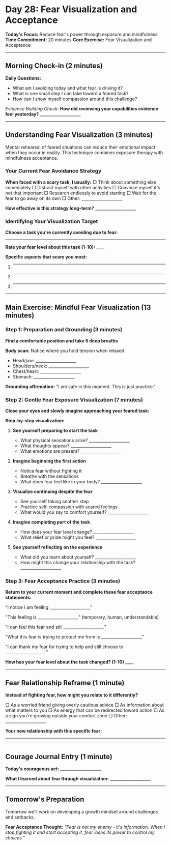 # Day 28: Fear Visualization and Acceptance

**Today's Focus:** Reduce fear's power through exposure and mindfulness
**Time Commitment:** 20 minutes
**Core Exercise:** Fear Visualization and Acceptance

---

## Morning Check-in (2 minutes)

**Daily Questions:**
- What am I avoiding today and what fear is driving it?
- What is one small step I can take toward a feared task?
- How can I show myself compassion around this challenge?

*Evidence Building Check:*
**How did reviewing your capabilities evidence feel yesterday?** ____________________

---

## Understanding Fear Visualization (3 minutes)

Mental rehearsal of feared situations can reduce their emotional impact when they occur in reality. This technique combines exposure therapy with mindfulness acceptance.

### Your Current Fear Avoidance Strategy

**When faced with a scary task, I usually:**
□ Think about something else immediately
□ Distract myself with other activities
□ Convince myself it's not that important
□ Research endlessly to avoid starting
□ Wait for the fear to go away on its own
□ Other: ____________________

**How effective is this strategy long-term?** ____________________

### Identifying Your Visualization Target

**Choose a task you're currently avoiding due to fear:**
____________________

**Rate your fear level about this task (1-10):** ____

**Specific aspects that scare you most:**
1. ____________________
2. ____________________
3. ____________________

---

## Main Exercise: Mindful Fear Visualization (13 minutes)

### Step 1: Preparation and Grounding (3 minutes)

**Find a comfortable position and take 5 deep breaths**

**Body scan:** Notice where you hold tension when relaxed
- Head/jaw: ____________________
- Shoulders/neck: ____________________
- Chest/heart: ____________________
- Stomach: ____________________

**Grounding affirmation:** "I am safe in this moment. This is just practice."

### Step 2: Gentle Fear Exposure Visualization (7 minutes)

**Close your eyes and slowly imagine approaching your feared task:**

**Step-by-step visualization:**
1. **See yourself preparing to start the task**
   - What physical sensations arise? ____________________
   - What thoughts appear? ____________________
   - What emotions are present? ____________________

2. **Imagine beginning the first action**
   - Notice fear without fighting it
   - Breathe with the sensations
   - What does fear feel like in your body? ____________________

3. **Visualize continuing despite the fear**
   - See yourself taking another step
   - Practice self-compassion with scared feelings
   - What would you say to comfort yourself? ____________________

4. **Imagine completing part of the task**
   - How does your fear level change? ____________________
   - What relief or pride might you feel? ____________________

5. **See yourself reflecting on the experience**
   - What did you learn about yourself? ____________________
   - How might this change your relationship with the task? ____________________

### Step 3: Fear Acceptance Practice (3 minutes)

**Return to your current moment and complete these fear acceptance statements:**

"I notice I am feeling ____________________"

"This feeling is ____________________" (temporary, human, understandable)

"I can feel this fear and still ____________________"

"What this fear is trying to protect me from is ____________________"

"I can thank my fear for trying to help and still choose to ____________________"

**How has your fear level about the task changed? (1-10)** ____

---

## Fear Relationship Reframe (1 minute)

**Instead of fighting fear, how might you relate to it differently?**

□ As a worried friend giving overly cautious advice
□ As information about what matters to you
□ As energy that can be redirected toward action
□ As a sign you're growing outside your comfort zone
□ Other: ____________________

**Your new relationship with this specific fear:**
____________________

---

## Courage Journal Entry (1 minute)

**Today's courageous act:** ____________________

**What I learned about fear through visualization:** ____________________

---

## Tomorrow's Preparation

Tomorrow we'll work on developing a growth mindset around challenges and setbacks.

**Fear Acceptance Thought:**
*"Fear is not my enemy - it's information. When I stop fighting it and start accepting it, fear loses its power to control my choices."*